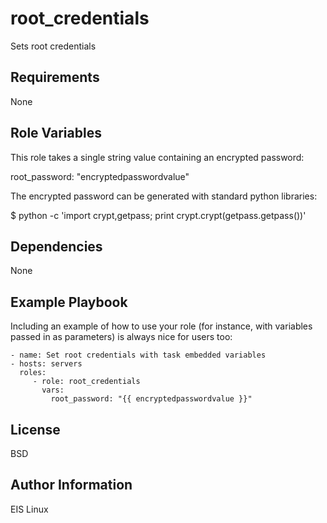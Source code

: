 root_credentials
================

Sets root credentials

Requirements
------------

None

Role Variables
--------------

This role takes a single string value containing an encrypted password:

root_password: "encryptedpasswordvalue"

The encrypted password can be generated with standard python libraries:

$ python -c 'import crypt,getpass; print crypt.crypt(getpass.getpass())'



Dependencies
------------

None

Example Playbook
----------------

Including an example of how to use your role (for instance, with variables passed in as parameters) is always nice for users too:

    - name: Set root credentials with task embedded variables
    - hosts: servers
      roles:
         - role: root_credentials
           vars:
             root_password: "{{ encryptedpasswordvalue }}"

License
-------

BSD

Author Information
------------------

EIS Linux
